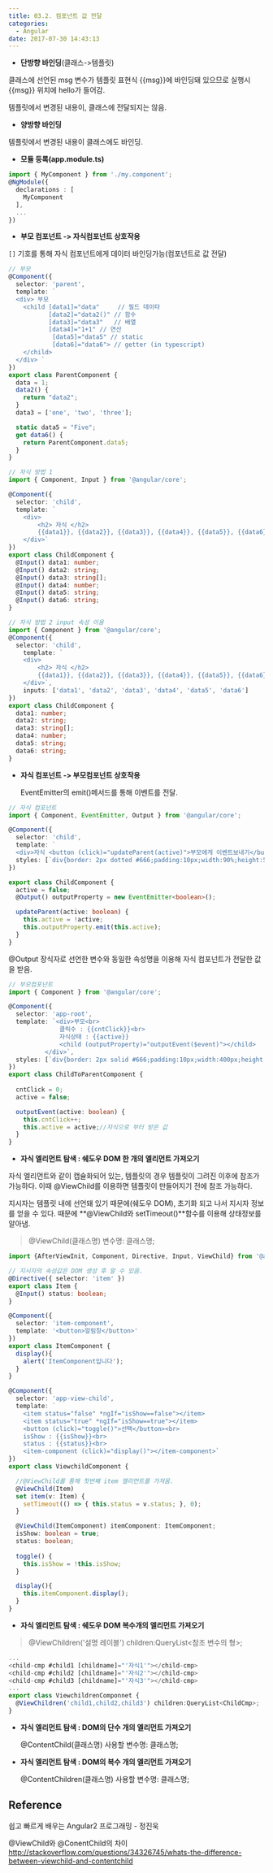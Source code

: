 ```yaml
---
title: 03.2. 컴포넌트 값 전달
categories:
  - Angular
date: 2017-07-30 14:43:13
---
```

- **단방향 바인딩**(클래스->템플릿)

클래스에 선언된 msg 변수가 템플릿 표현식 {{msg}}에 바인딩돼 있으므로 실행시 {{msg}} 위치에 hello가 들어감.

템플릿에서 변경된 내용이, 클래스에 전달되지는 않음.

- **양방향 바인딩**

템플릿에서 변경된 내용이 클래스에도 바인딩.

- **모듈 등록(app.module.ts)**

```typescript
import { MyComponent } from './my.component';
@NgModule({
  declarations : [
    MyComponent
  ],
  ...
})
```

- **부모 컴포넌트 -> 자식컴포넌트 상호작용**

`[]` 기호를 통해 자식 컴포넌트에게 데이터 바인딩가능(컴포넌트로 값 전달)

```typescript
// 부모
@Component({ 
  selector: 'parent', 
  template: ` 
  <div> 부모
	<child [data1]="data"     // 필드 데이타
		   [data2]="data2()" // 함수
		   [data3]="data3"   // 배열
		   [data4]="1+1" // 연산
            [data5]="data5" // static
            [data6]="data6"> // getter (in typescript) 
	</child>
  </div> `
})
export class ParentComponent { 
  data = 1; 
  data2() { 
    return "data2";
  } 
  data3 = ['one', 'two', 'three']; 

  static data5 = "Five";
  get data6() { 
    return ParentComponent.data5; 
  } 
}
```

```typescript
// 자식 방법 1
import { Component, Input } from '@angular/core';

@Component({ 
  selector: 'child', 
  template: `
	<div>
		<h2> 자식 </h2> 
		{{data1}}, {{data2}}, {{data3}}, {{data4}}, {{data5}}, {{data6}}
	</div>` 
})
export class ChildComponent { 
  @Input() data1: number; 
  @Input() data2: string; 
  @Input() data3: string[];
  @Input() data4: number; 
  @Input() data5: string; 
  @Input() data6: string;
}
```

```typescript
// 자식 방법 2 input 속성 이용
import { Component } from '@angular/core';
@Component({ 
  selector: 'child', 
    template: `
	<div>
		<h2> 자식 </h2> 
		{{data1}}, {{data2}}, {{data3}}, {{data4}}, {{data5}}, {{data6}}
	</div>`, 
  	inputs: ['data1', 'data2', 'data3', 'data4', 'data5', 'data6']
})
export class ChildComponent { 
  data1: number; 
  data2: string; 
  data3: string[]; 
  data4: number;
  data5: string; 
  data6: string; 
}
```

- **자식 컴포넌트 -> 부모컴포넌트 상호작용**

  EventEmitter의 emit()메서드를 통해 이벤트를 전달.

````typescript
// 자식 컴포넌트
import { Component, EventEmitter, Output } from '@angular/core';

@Component({
  selector: 'child',
  template: `
  <div>자식 <button (click)="updateParent(active)">부모에게 이벤트보내기</button></div>`,
  styles: [`div{border: 2px dotted #666;padding:10px;width:90%;height:50%;}`]
})

export class ChildComponent {
  active = false;
  @Output() outputProperty = new EventEmitter<boolean>();

  updateParent(active: boolean) {
    this.active = !active;
    this.outputProperty.emit(this.active);
  }
}
````

@Output 장식자로 선언한 변수와 동일한 속성명을 이용해 자식 컴포넌트가 전달한 값을 받음.

````typescript
// 부모컴포넌트
import { Component } from '@angular/core';

@Component({
  selector: 'app-root',
  template: `<div>부모<br>
              클릭수 : {{cntClick}}<br>
              자식상태 : {{active}}
              <child (outputProperty)="outputEvent($event)"></child>
          </div>`,
  styles: [`div{border: 2px solid #666;padding:10px;width:400px;height:200px;}`]
})
export class ChildToParentComponent {
  
  cntClick = 0;
  active = false;

  outputEvent(active: boolean) {
    this.cntClick++;
    this.active = active;//자식으로 부터 받은 값
  }
}
````

- **자식 엘리먼트 탐색 : 쉐도우 DOM 한 개의 엘리먼트 가져오기**


자식 엘리먼트와 같이 캡슐화되어 있는, 템플릿의 경우 템플릿이 그려진 이후에 참조가 가능하다. 이때 @ViewChild를 이용하면 템플릿이 만들어지기 전에 참조 가능하다. 

지시자는 템플릿 내에 선언돼 있기 때문에(쉐도우 DOM), 초기화 되고 나서 지시자 정보를 얻을 수 있다. 때문에 **@ViewChild와 setTimeout()**함수를 이용해 상태정보를 알아냄.

> @ViewChild(클래스명) 변수명: 클래스명;

````typescript
import {AfterViewInit, Component, Directive, Input, ViewChild} from '@angular/core';

// 지시자의 속성값은 DOM 생성 후 알 수 있음.
@Directive({ selector: 'item' })
export class Item {
  @Input() status: boolean;
}

@Component({
  selector: 'item-component',
  template: '<button>알림창</button>'
})
export class ItemComponent {
  display(){
    alert('ItemComponent입니다');     
  }
}

@Component({
  selector: 'app-view-child',
  template: `
    <item status="false" *ngIf="isShow==false"></item>
    <item status="true" *ngIf="isShow==true"></item>    
    <button (click)="toggle()">선택</button><br>
    isShow : {{isShow}}<br>
    status : {{status}}<br>    
    <item-component (click)="display()"></item-component>`
})
export class ViewchildComponent {

  //@ViewChild를 통해 첫번째 item 엘리먼트를 가져옴.
  @ViewChild(Item)
  set item(v: Item) {    
    setTimeout(() => { this.status = v.status; }, 0);
  }

  @ViewChild(ItemComponent) itemComponent: ItemComponent;
  isShow: boolean = true;
  status: boolean;
 
  toggle() {
    this.isShow = !this.isShow;
  }

  display(){
    this.itemComponent.display();
  } 
}
````

- **자식 엘리먼트 탐색 : 쉐도우 DOM 복수개의 엘리먼트 가져오기**

> @ViewChildren('설명 레이블') children:QueryList<참조 변수의 형>;

````typescript
...
<child-cmp #child1 [childname]="'자식1'"></child-cmp>
<child-cmp #child2 [childname]="'자식2'"></child-cmp>
<child-cmp #child3 [childname]="'자식3'"></child-cmp>
...
export class ViewchildrenComponnet {
  @ViewChildren('child1,child2,child3') children:QueryList<ChildCmp>;
}
````

- **자식 엘리먼트 탐색 : DOM의 단수 개의 엘리먼트 가져오기**

  @ContentChild(클래스명) 사용할 변수명: 클래스명;

- **자식 엘리먼트 탐색 : DOM의 복수 개의 엘리먼트 가져오기**

  @ContentChildren(클래스명) 사용할 변수명: 클래스명;

## Reference

쉽고 빠르게 배우는 Angular2 프로그래밍 - 정진욱

@ViewChild와 @ConentChild의 차이 http://stackoverflow.com/questions/34326745/whats-the-difference-between-viewchild-and-contentchild